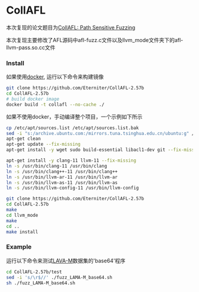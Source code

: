 # CollAFL
本次复现的论文题目为[CollAFL: Path Sensitive Fuzzing](https://ieeexplore.ieee.org/abstract/document/8418631)

本次复现主要修改了AFL源码中afl-fuzz.c文件以及llvm_mode文件夹下的afl-llvm-pass.so.cc文件
### Install

如果使用[docker](https://www.docker.com/), 运行以下命令来构建镜像

```sh
git clone https://github.com/Eterniter/CollAFL-2.57b
cd CollAFL-2.57b
# build docker image
docker build -t collafl --no-cache ./
```
如果不使用docker，手动编译整个项目，一个示例如下所示
```sh
cp /etc/apt/sources.list /etc/apt/sources.list.bak 
sed -i "s:/archive.ubuntu.com:/mirrors.tuna.tsinghua.edu.cn/ubuntu:g" /etc/apt/sources.list 
apt-get clean 
apt-get update --fix-missing 
apt-get install -y wget sudo build-essential libacl1-dev git --fix-missing 

apt-get install -y clang-11 llvm-11 --fix-missing 
ln -s /usr/bin/clang-11 /usr/bin/clang 
ln -s /usr/bin/clang++-11 /usr/bin/clang++ 
ln -s /usr/bin/llvm-ar-11 /usr/bin/llvm-ar 
ln -s /usr/bin/llvm-as-11 /usr/bin/llvm-as 
ln -s /usr/bin/llvm-config-11 /usr/bin/llvm-config 

git clone https://github.com/Eterniter/CollAFL-2.57b
cd CollAFL-2.57b
make 
cd llvm_mode 
make 
cd ..
make install 
```


### Example

运行以下命令来测试[LAVA-M](https://ieeexplore.ieee.org/document/7546498)数据集的'base64'程序


```sh
cd CollAFL-2.57b/test
sed -i 's/\r$//' ./fuzz_LAMA-M_base64.sh
sh ./fuzz_LAMA-M_base64.sh
```

